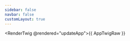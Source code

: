 ```yaml
---
sidebar: false
navbar: false
customLayout: true
---
```


<script setup>
  import { ref, onMounted } from 'vue';
  import AppTwigRaw from './app.twig?raw';

  console.log({AppTwigRaw})

  if (typeof window !== 'undefined') {
    document.documentElement.classList.add('story');
  }

  async function updateApp() {
    if (typeof window === 'undefined') {
      return;
    }

    const { default: useApp } = await import('./app.js');
    const app = await useApp();
    app.$update();
  }
</script>

<RenderTwig @rendered="updateApp">{{ AppTwigRaw }}</RenderTwig>
